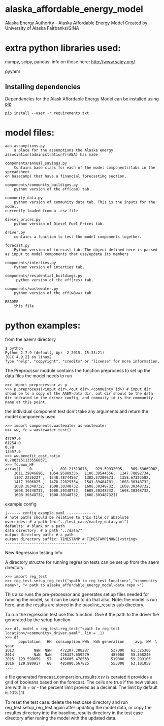 # alaska_affordable_energy_model
Alaska Energy Authority - Alaska Affordable Energy Model
Created by University of Alaska Fairbanks/GINA

# extra python libraries used:
numpy, scipy, pandas: info on those here: http://www.scipy.org/

pyyaml

## Installing dependencies
Dependencies for the Alask Affordable Energy Model can be installed using [pip](https://pypi.python.org/pypi/pip)

    pip install --user -r requirements.txt

# model files:
    aea_assumptions.py
        a place for the assumptions the Alaska energy association(administration?)(AEA) has made

    components/annual_savings.py
        Contains base class for each of the model components(tabs in the spreadsheet
    on basecamp) that have a financial forecasting section.

    components/community_buildigns.py
        python version of the eff(com) tab.

    community_data.py
        python version of community data tab. This is the inputs for the model,
    currently loaded from a .csv file

    diesel_prices.py
        python version of Diesel Fuel Prices tab.

    driver.py
        contains a function to test the model components together.

    forecast.py
        Python version of forecast tab. The object defined here is passed
    as input to model components that use/update its members

    components/interties.py
        Python version of interties tab.

    components/residential_buildings.py
         python version of the eff(res) tab.

    components/wastewater.py
        python version of the eff(w&ww) tab.

    README
        this file


# python examples:
from the aaem/ directory

    $ python
    Python 2.7.9 (default, Apr  2 2015, 15:33:21)
    [GCC 4.9.2] on linux2
    Type "help", "copyright", "credits" or "license" for more information.
    
The Preprocssor module contains the function preprocess to set up the data files the model needs to run
    
    >>> import preprocessor as p
    >>> p.preprocess(<input dir>,<out dir>,<commuinty id>) # input dir shoud be to a copy of the AAEM-data dir, out dir should be the data dir indcated in the driver config, and commuity id is the community name at this point.

the individual component test don't take any arguments and return the model components used

    >>> import components.wastewater as wastewater
    >>> ww, fc = wastewater.test()

    47797.0
    61254.0
    0.78
    13457.0
    >>> ww.benefit_cost_ratio
    0.78031511335568371
    >>> fc.www_HF
    array([    0.        ,   891.21513076,   929.59932095,   969.63669902,
        1011.39846696,  1054.95889336,  1100.39544556,  1147.78892734,
        1197.2236227 ,  1248.78744567,  1302.57209673,  1358.67322582,
        1417.1906025 ,  1478.22829334,  1541.89484701,  1608.30348732,
        1608.30348732,  1608.30348732,  1608.30348732,  1608.30348732,
        1608.30348732,  1608.30348732,  1608.30348732,  1608.30348732,
        1608.30348732,  1608.30348732,  1608.30348732])



example config


    |------ config_example.yaml -------------
    # note paths should be relative to this file or absolute
    overrides: # a path (ex:"../test_case/manley_data.yaml")
    defaults: # blank or a path
    data directory: # a path "../data/"
    output directory path: # a path
    output directory suffix: TIMESTAMP # TIMESTAMP|NONE|<string>
    -------------------------------------   
    
New Regression testing Info:

A directory structre for running regresion tests can be set up from the aaem directory:
    
    >>> import reg_test
    >>> reg_test.setup_reg_test("<path to reg test location>","<community name>", "< path to alaska_affordable_energy_model-data repo >")
    
This also runs the pre-processor and generates set up files needed for running the model, so it can be used to do that also. Note: the model is run here, and the results are stored in the baseline_results sub directory.  

To run the regression test use this function. Give it the path to the driver flie generated by the setup function

    >>> df, model = reg_test.reg_test("<path to reg test location>/<community>_driver.yaml", lim = .1)
    >>> df
          population   HH  consumption kWh  kWh generation     avg. kW  \
    year                                                                 
    2013         NaN  NaN    472207.308287          537000   61.325306   
    2014         NaN  NaN    426337.659279          485000   55.368240   
    2015  123.598659   57    456605.478533          519000   59.299105   
    2016  129.980917   60    485880.667825          553000   63.101058 .....
    
a file generated forecast_comparsion_results.csv is cerated it provides a grid of booleans based on the forecast. The cells are true if the new values are with in + or - the percent limit provied as a decimal. The limit by default is 10%(.1)


To reset the test case: delete the test case directory and run reg_test.setup_reg_test again after updating the model data, or copy the resultes directory into the baseline_results directory in the test case directory after runing the model with the updated data.
